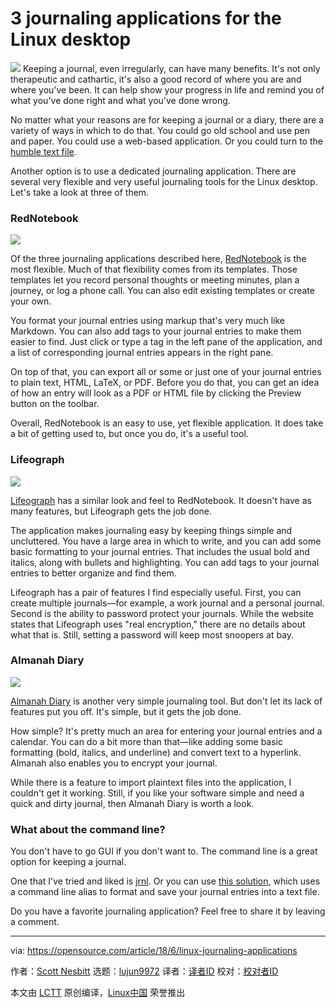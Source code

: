 3 journaling applications for the Linux desktop
======

![](https://opensource.com/sites/default/files/styles/image-full-size/public/lead-images/desk_clock_job_work.jpg?itok=Nj4fuhl6)
Keeping a journal, even irregularly, can have many benefits. It's not only therapeutic and cathartic, it's also a good record of where you are and where you've been. It can help show your progress in life and remind you of what you've done right and what you've done wrong.

No matter what your reasons are for keeping a journal or a diary, there are a variety of ways in which to do that. You could go old school and use pen and paper. You could use a web-based application. Or you could turn to the [humble text file][1].

Another option is to use a dedicated journaling application. There are several very flexible and very useful journaling tools for the Linux desktop. Let's take a look at three of them.

### RedNotebook

![](https://opensource.com/sites/default/files/uploads/red-notebook.png)

Of the three journaling applications described here, [RedNotebook][2] is the most flexible. Much of that flexibility comes from its templates. Those templates let you record personal thoughts or meeting minutes, plan a journey, or log a phone call. You can also edit existing templates or create your own.

You format your journal entries using markup that's very much like Markdown. You can also add tags to your journal entries to make them easier to find. Just click or type a tag in the left pane of the application, and a list of corresponding journal entries appears in the right pane.

On top of that, you can export all or some or just one of your journal entries to plain text, HTML, LaTeX, or PDF. Before you do that, you can get an idea of how an entry will look as a PDF or HTML file by clicking the Preview button on the toolbar.

Overall, RedNotebook is an easy to use, yet flexible application. It does take a bit of getting used to, but once you do, it's a useful tool.

### Lifeograph

![](https://opensource.com/sites/default/files/uploads/lifeograph.png)

[Lifeograph][3] has a similar look and feel to RedNotebook. It doesn't have as many features, but Lifeograph gets the job done.

The application makes journaling easy by keeping things simple and uncluttered. You have a large area in which to write, and you can add some basic formatting to your journal entries. That includes the usual bold and italics, along with bullets and highlighting. You can add tags to your journal entries to better organize and find them.

Lifeograph has a pair of features I find especially useful. First, you can create multiple journals—for example, a work journal and a personal journal. Second is the ability to password protect your journals. While the website states that Lifeograph uses "real encryption," there are no details about what that is. Still, setting a password will keep most snoopers at bay.

### Almanah Diary

![](https://opensource.com/sites/default/files/uploads/almanah.png)

[Almanah Diary][4] is another very simple journaling tool. But don't let its lack of features put you off. It's simple, but it gets the job done.

How simple? It's pretty much an area for entering your journal entries and a calendar. You can do a bit more than that—like adding some basic formatting (bold, italics, and underline) and convert text to a hyperlink. Almanah also enables you to encrypt your journal.

While there is a feature to import plaintext files into the application, I couldn't get it working. Still, if you like your software simple and need a quick and dirty journal, then Almanah Diary is worth a look.

### What about the command line?

You don't have to go GUI if you don't want to. The command line is a great option for keeping a journal.

One that I've tried and liked is [jrnl][5]. Or you can use [this solution][6], which uses a command line alias to format and save your journal entries into a text file.

Do you have a favorite journaling application? Feel free to share it by leaving a comment.

--------------------------------------------------------------------------------

via: https://opensource.com/article/18/6/linux-journaling-applications

作者：[Scott Nesbitt][a]
选题：[lujun9972](https://github.com/lujun9972)
译者：[译者ID](https://github.com/译者ID)
校对：[校对者ID](https://github.com/校对者ID)

本文由 [LCTT](https://github.com/LCTT/TranslateProject) 原创编译，[Linux中国](https://linux.cn/) 荣誉推出

[a]:https://opensource.com/users/scottnesbitt
[1]:https://plaintextproject.online/2017/07/19/journal.html
[2]:http://rednotebook.sourceforge.net
[3]:http://lifeograph.sourceforge.net/wiki/Main_Page
[4]:https://wiki.gnome.org/Apps/Almanah_Diary
[5]:http://maebert.github.com/jrnl/
[6]:http://tamilinux.wordpress.com/2007/07/27/writing-short-notes-and-diaries-from-the-cli/
